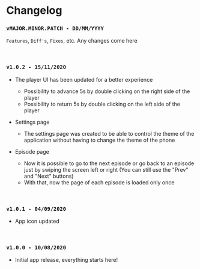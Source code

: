 # Changelog

### `vMAJOR.MINOR.PATCH - DD/MM/YYYY`
`Features`, `Diff's`, `Fixes`, etc. Any changes come here

<br>

### `v1.0.2 - 15/11/2020`
- The player UI has been updated for a better experience
   - Possibility to advance 5s by double clicking on the right side of the player
   - Possibility to return 5s by double clicking on the left side of the player

- Settings page
   - The settings page was created to be able to control the theme of the application without having to change the theme of the phone

- Episode page
   - Now it is possible to go to the next episode or go back to an episode just by swiping the screen left or right (You can still use the "Prev" and "Next" buttons)
   - With that, now the page of each episode is loaded only once

<br>

### `v1.0.1 - 04/09/2020`
- App icon updated

<br>

### `v1.0.0 - 10/08/2020`
- Initial app release, everything starts here!

